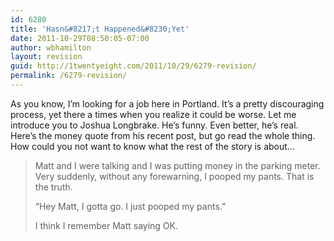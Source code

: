 ```yaml
---
id: 6280
title: 'Hasn&#8217;t Happened&#8230;Yet'
date: 2011-10-29T08:50:05-07:00
author: wbhamilton
layout: revision
guid: http://1twentyeight.com/2011/10/29/6279-revision/
permalink: /6279-revision/
---
```

As you know, I&#8217;m looking for a job here in Portland. It&#8217;s a pretty discouraging process, yet there a times when you realize it could be worse. Let me introduce you to Joshua Longbrake. He&#8217;s funny. Even better, he&#8217;s real. Here&#8217;s the money quote from his recent post, but go read the whole thing. How could you not want to know what the rest of the story is about&#8230;

> Matt and I were talking and I was putting money in the parking meter. Very suddenly, without any forewarning, I pooped my pants. That is the truth.
> 
> “Hey Matt, I gotta go. I just pooped my pants.”
> 
> I think I remember Matt saying OK.